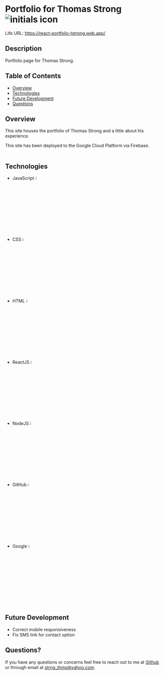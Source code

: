 # Portfolio for Thomas Strong <img align="center" src="public\favicon.ico" alt="initials icon">

Life URL: https://react-portfolio-tstrong.web.app/

## Description

Portfolio page for Thomas Strong.

## Table of Contents

- [Overview](#overview)
- [Technologies](#technologies)
- [Future Development](#future-development)
- [Questions](#questions)

## Overview

This site houses the portfolio of Thomas Strong and a little about his experience.

This site has been deployed to the Google Cloud Platform via Firebase.
<br></br>

## Technologies

- JavaScript
  <img src="https://cdn.jsdelivr.net/gh/devicons/devicon/icons/javascript/javascript-original.svg" alt="JavaScript" width="5%" />
- CSS
  <img src="https://cdn.jsdelivr.net/gh/devicons/devicon/icons/css3/css3-original.svg" alt="CSS" width="5%" />
- HTML
  <img src="https://cdn.jsdelivr.net/gh/devicons/devicon/icons/html5/html5-original.svg" alt="HTML" width="5%" />
- ReactJS
  <img src="https://cdn.jsdelivr.net/gh/devicons/devicon/icons/react/react-original.svg" alt="React" width="5%" />
- NodeJS
  <img src="https://cdn.jsdelivr.net/gh/devicons/devicon/icons/nodejs/nodejs-original.svg" alt="Node" width="5%" />
- GitHub
  <img src="https://cdn.jsdelivr.net/gh/devicons/devicon/icons/github/github-original.svg" alt="GitHub" width="5%" />
- Google
  <img src="https://cdn.jsdelivr.net/gh/devicons/devicon/icons/google/google-original.svg" alt="Google" width="5%" />

## Future Development

- Correct mobile responsiveness
- Fix SMS link for contact option

## Questions?

If you have any questions or concerns feel free to reach out to me at [Github](https://github.com/ThomasStrong) or through email at <strng_thms@yahoo.com>.
<br></br>
